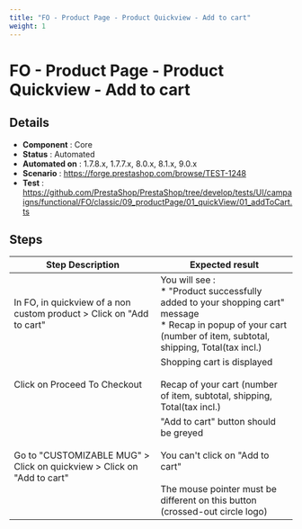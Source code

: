 ```yaml
---
title: "FO - Product Page - Product Quickview - Add to cart"
weight: 1
---
```


# FO - Product Page - Product Quickview - Add to cart
## Details
* **Component** : Core
* **Status** : Automated
* **Automated on** : 1.7.8.x, 1.7.7.x, 8.0.x, 8.1.x, 9.0.x
* **Scenario** : https://forge.prestashop.com/browse/TEST-1248
* **Test** : https://github.com/PrestaShop/PrestaShop/tree/develop/tests/UI/campaigns/functional/FO/classic/09_productPage/01_quickView/01_addToCart.ts

## Steps
| Step Description | Expected result |
| ----- | ----- |
| In FO, in quickview of a non custom product > Click on "Add to cart" | You will see :<br> * "Product successfully added to your shopping cart" message<br> * Recap in popup of your cart (number of item, subtotal, shipping, Total(tax incl.) |
| Click on Proceed To Checkout | Shopping cart is displayed<br><br>Recap of your cart (number of item, subtotal, shipping, Total(tax incl.) |
| Go to "CUSTOMIZABLE MUG" > Click on quickview > Click on "Add to cart" | "Add to cart" button should be greyed<br><br>You can't click on "Add to cart"<br><br>The mouse pointer must be different on this button (crossed-out circle logo) |
